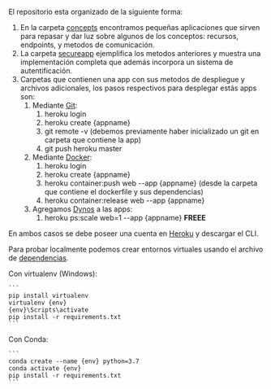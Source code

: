 El repositorio esta organizado de la siguiente forma: 

1. En la carpeta [concepts](concepts) encontramos pequeñas aplicaciones que sirven para repasar y dar luz sobre algunos de los conceptos: recursos, endpoints, y metodos de comunicación. 
2. La carpeta [secureapp](secureapp) ejemplifica los metodos anteriores y muestra una implementación completa que además incorpora un sistema de autentificación. 
3. Carpetas que contienen una app con sus metodos de despliegue y archivos adicionales, los pasos respectivos para desplegar estás apps son:
   1. Mediante [Git](gitway): 
      1. heroku login
      2. heroku create {appname}
      3. git remote -v  (debemos previamente haber inicializado un git en carpeta que contiene la app)
      4. git push heroku master 
   2. Mediante [Docker](dockerway): 
      1. heroku login
      2. heroku create {appname}
      3. heroku container:push web --app {appname} (desde la carpeta que contiene el dockerfile y sus dependencias)
      4. heroku container:release web --app {appname}
   3. Agregamos [Dynos](https://www.heroku.com/dynos) a las apps: 
      1. heroku ps:scale web=1 --app {appname} **FREEE**

En ambos casos se debe poseer  una cuenta en [Heroku](https://www.heroku.com/) y descargar el CLI.

Para probar localmente podemos crear entornos virtuales usando el archivo de [dependencias](requirements.txt). 

Con virtualenv (Windows):

    ```
    pip install virtualenv
    virtualenv {env}
    {env}\Scripts\activate
    pip install -r requirements.txt 
    ```
Con Conda: 

    ```
    conda create --name {env} python=3.7
    conda activate {env}
    pip install -r requirements.txt
    ```

